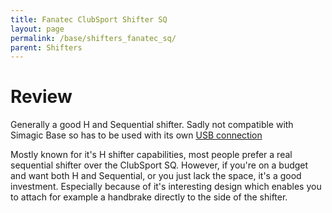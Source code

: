 ```yaml
---
title: Fanatec ClubSport Shifter SQ
layout: page
permalink: /base/shifters_fanatec_sq/
parent: Shifters
---
```

# Review
Generally a good H and Sequential shifter.
Sadly not compatible with Simagic Base so has to be used with its own <a href="https://fanatec.com/eu-en/accessories/pedal-accessories/clubsport-usb-adapter" target="_blank">USB connection<a/>

Mostly known for it's H shifter capabilities, most people prefer a real sequential shifter over the ClubSport SQ.
However, if you're on a budget and want both H and Sequential, or you just lack the space, it's a good investment.
Especially because of it's interesting design which enables you to attach for example a handbrake directly to the side of the shifter.